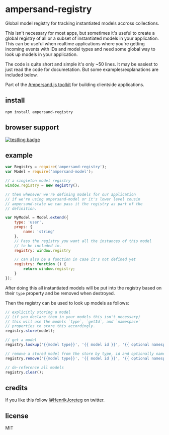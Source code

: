 # ampersand-registry

Global model registry for tracking instantiated models accross collections.

This isn't necessary for most apps, but sometimes it's useful to create a global registry of all or a subset of instantiated models in your application. This can be useful when realtime applications where you're getting incoming events with IDs and model types and need some global way to look up models in your application.

The code is quite short and simple it's only ~50 lines. It may be easiest to just read the code for documetation. But some examples/explanations are included below.

<!-- starthide -->
Part of the [Ampersand.js toolkit](http://ampersandjs.com) for building clientside applications.
<!-- endhide -->

## install

```
npm install ampersand-registry
```

## browser support

[![testling badge](https://ci.testling.com/AmpersandJS/ampersand-registry.png)](https://ci.testling.com/AmpersandJS/ampersand-registry)

## example

```javascript
var Registry = require('ampersand-registry');
var Model = require('ampersand-model');

// a singleton model registry
window.registry = new Registry();

// then whenever we're defining models for our application
// if we're using ampersand-model or it's lower level cousin
// ampersand-state we can pass it the registry as part of the
// definition.

var MyModel = Model.extend({
    type: 'user',
    props: {
        name: 'string'
    },
    // Pass the registry you want all the instances of this model
    // to be included in.
    registry: window.registry

    // can also be a function in case it's not defined yet
    registry: function () {
        return window.registry;
    } 
});
```

After doing this all instantiated models will be put into the registry based on their `type` property and be removed when destroyed.

Then the registry can be used to look up models as follows:

```javascript
// explicitly storing a model
// (if you declare them in your models this isn't necessary) 
// this will use the models `type`, `getId`, and `namespace` 
// properties to store this accordingly.
registry.store(model);

// get a model
registry.lookup('{{model type}}', '{{ model id }}', '{{ optional namespace }}');

// remove a stored model from the store by type, id and optionally namespace
registry.remove('{{model type}}', '{{ model id }}', '{{ optional namespace }}');

// de-reference all models
registry.clear();
```

<!-- starthide -->

## credits

If you like this follow [@HenrikJoreteg](http://twitter.com/henrikjoreteg) on twitter.

## license

MIT

<!-- endhide -->
